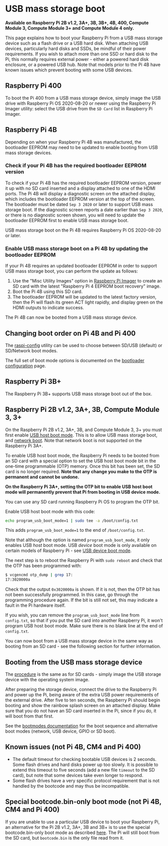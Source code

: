 # USB mass storage boot

**Available on Raspberry Pi 2B v1.2, 3A+, 3B, 3B+, 4B, 400, Compute Module 3, Compute Module 3+ and Compute Module 4 only.**

This page explains how to boot your Raspberry Pi from a USB mass storage device such as a flash drive or a USB hard disk. When attaching USB devices, particularly hard disks and SSDs, be mindful of their power requirements. If you wish to attach more than one SSD or hard disk to the Pi, this normally requires external power - either a powered hard disk enclosure, or a powered USB hub. Note that models prior to the Pi 4B have known issues which prevent booting with some USB devices.

<a name="pi400"></a>
## Raspberry Pi 400
To boot the Pi 400 from a USB mass storage device, simply image the USB drive with Raspberry Pi OS 2020-08-20 or newer using the Raspberry Pi Imager utility: select the USB drive from the `SD Card` list in Raspberry Pi Imager.

<a name="pi4"></a>
## Raspberry Pi 4B
Depending on when your Raspberry Pi 4B was manufactured, the bootloader EEPROM may need to be updated to enable booting from USB mass storage devices. 

### Check if your Pi 4B has the required bootloader EEPROM version

To check if your Pi 4B has the required bootloader EEPROM version, power it up with no SD card inserted and a display attached to one of the HDMI ports. The Pi 4B will display a diagnostic screen on the attached display, which includes the bootloader EEPROM version at the top of the screen. The bootloader must be dated `Sep 3 2020` or later to support USB mass storage boot. If the diagnostic screen reports a date earlier than `Sep 3 2020`, or there is no diagnostic screen shown, you will need to update the bootloader EEPROM first to enable USB mass storage boot.

USB mass storage boot on the Pi 4B requires Raspberry Pi OS 2020-08-20 or later.


### Enable USB mass storage boot on a Pi 4B by updating the bootloader EEPROM
If your Pi 4B requires an updated bootloader EEPROM in order to support USB mass storage boot, you can perform the update as follows:

1. Use the "Misc Utility Images" option in [Raspberry Pi Imager](https://www.raspberrypi.org/downloads/) to create an SD card with the latest "Raspberry Pi 4 EEPROM boot recovery" image.
1. Boot the Pi 4B using this SD card.
1. The bootloader EEPROM will be updated to the latest factory version, then the Pi will flash its green ACT light rapidly, and display green on the HDMI outputs to indicate success.

The Pi 4B can now be booted from a USB mass storage device.

## Changing boot order on Pi 4B and Pi 400

The [raspi-config](../../../configuration/raspi-config.md) utility can be used to choose between SD/USB (default) or SD/Network boot modes.

The full set of boot mode options is documented on the [bootloader configuration](../bcm2711_bootloader_config.md) page.

## Raspberry Pi 3B+

The Raspberry Pi 3B+ supports USB mass storage boot out of the box.

## Raspberry Pi 2B v1.2, 3A+, 3B, Compute Module 3, 3+

On the Raspberry Pi 2B v1.2, 3A+, 3B, and Compute Module 3, 3+ you must first enable [USB host boot mode](host.md). This is to allow USB mass storage boot, and [network boot](net.md). Note that network boot is not supported on the Raspberry Pi 3A+.

To enable USB host boot mode, the Raspberry Pi needs to be booted from an SD card with a special option to set the USB host boot mode bit in the one-time programmable (OTP) memory. Once this bit has been set, the SD card is no longer required. **Note that any change you make to the OTP is permanent and cannot be undone.**

**On the Raspberry Pi 3A+, setting the OTP bit to enable USB host boot mode will permanently prevent that Pi from booting in USB device mode.**

You can use any SD card running Raspberry Pi OS to program the OTP bit.

Enable USB host boot mode with this code:

```bash
echo program_usb_boot_mode=1 | sudo tee -a /boot/config.txt
```

This adds `program_usb_boot_mode=1` to the end of `/boot/config.txt`.

Note that although the option is named `program_usb_boot_mode`, it only enables USB *host* boot mode. USB *device* boot mode is only available on certain models of Raspberry Pi - see [USB device boot mode](device.md).

The next step is to reboot the Raspberry Pi with `sudo reboot` and check that the OTP has been programmed with:

```bash
$ vcgencmd otp_dump | grep 17:
17:3020000a
```

Check that the output `0x3020000a` is shown. If it is not, then the OTP bit has not been successfully programmed. In this case, go through the programming procedure again. If the bit is still not set, this may indicate a fault in the Pi hardware itself.

If you wish, you can remove the `program_usb_boot_mode` line from `config.txt`, so that if you put the SD card into another Raspberry Pi, it won't program USB host boot mode. Make sure there is no blank line at the end of `config.txt`.

You can now boot from a USB mass storage device in the same way as booting from an SD card - see the following section for further information.

## Booting from the USB mass storage device

The [procedure](../../../installation/installing-images) is the same as for SD cards - simply image the USB storage device with the operating system image.

After preparing the storage device, connect the drive to the Raspberry Pi and power up the Pi, being aware of the extra USB power requirements of the external drive.
After five to ten seconds, the Raspberry Pi should begin booting and show the rainbow splash screen on an attached display. Make sure that you do not have an SD card inserted in the Pi, since if you do, it will boot from that first.

See the [bootmodes documentation](README.md) for the boot sequence and alternative boot modes (network, USB device, GPIO or SD boot).

## Known issues (not Pi 4B, CM4 and Pi 400)

- The default timeout for checking bootable USB devices is 2 seconds. Some flash drives and hard disks power up too slowly. It is possible to extend this timeout to five seconds (add a new file `timeout` to the SD card), but note that some devices take even longer to respond.
- Some flash drives have a very specific protocol requirement that is not handled by the bootcode and may thus be incompatible.

## Special bootcode.bin-only boot mode (not Pi 4B, CM4 and Pi 400)
If you are unable to use a particular USB device to boot your Raspberry Pi, an alternative for the Pi 2B v1.2, 3A+, 3B and 3B+ is to use the special bootcode.bin-only boot mode as described [here](README.md). The Pi will still boot from the SD card, but `bootcode.bin` is the only file read from it.
